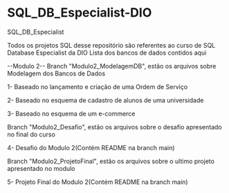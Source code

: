 # SQL_DB_Especialist-DIO
SQL_DB_Especialist

Todos os projetos SQL desse repositório são referentes ao curso de SQL Database Especialist da DIO
Lista dos bancos de dados contidos aqui

--Modulo 2--
Branch "Modulo2_ModelagemDB", estão os arquivos sobre Modelagem dos Bancos de Dados

1- Baseado no lançamento e criação de uma Ordem de Serviço

2- Baseado no esquema de cadastro de alunos de uma universidade

3- Baseado no esquema de um e-commerce

Branch "Modulo2_Desafio", estão os arquivos sobre o desafio apresentado no final do curso

4- Desafio do Modulo 2(Contém README na branch main)

Branch "Modulo2_ProjetoFinal", estão os arquivos sobre o ultimo projeto apresentado no modulo

5- Projeto Final do Modulo 2(Contém README na branch main)
